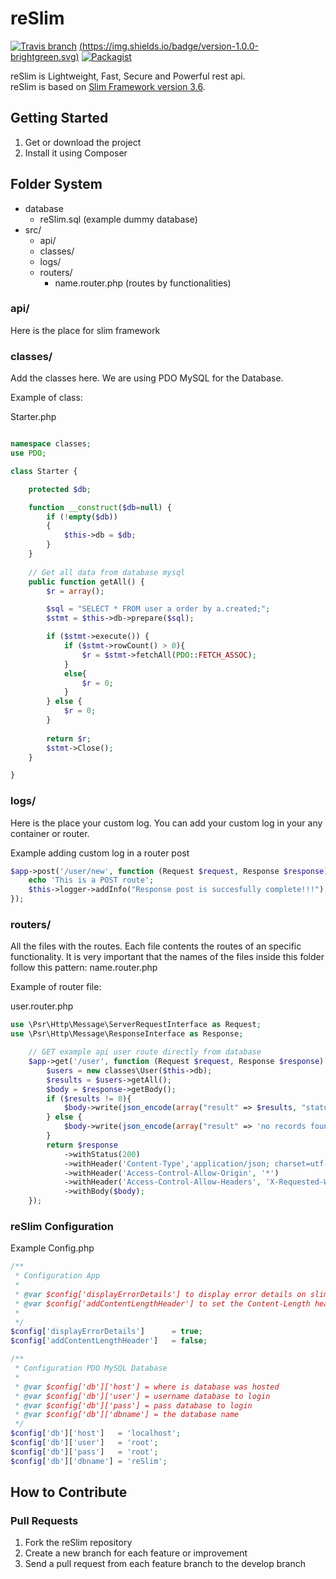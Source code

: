 reSlim
=======
[![Travis branch](https://img.shields.io/travis/rust-lang/rust/master.svg)](https://github.com/aalfiann/reSlim)
[(https://img.shields.io/badge/version-1.0.0-brightgreen.svg)](https://github.com/aalfiann/reSlim)
[![Packagist](https://img.shields.io/packagist/l/doctrine/orm.svg)](https://github.com/aalfiann/reSlim/blob/master/license.md)

reSlim is Lightweight, Fast, Secure and Powerful rest api.<br>
reSlim is based on [Slim Framework version 3.6](http://www.slimframework.com/).<br>


Getting Started
---------------
1. Get or download the project
2. Install it using Composer

Folder System
---------------
* database
    * reSlim.sql (example dummy database)
* src/
    * api/
    * classes/
    * logs/
    * routers/
	    * name.router.php (routes by functionalities)

### api/

Here is the place for slim framework

### classes/

Add the classes here.
We are using PDO MySQL for the Database.

Example of class:

Starter.php

```php

namespace classes;
use PDO;

class Starter {

	protected $db;

	function __construct($db=null) {
		if (!empty($db)) 
        {
            $this->db = $db;
        }
	}
	
	// Get all data from database mysql
	public function getAll() {
		$r = array();		

		$sql = "SELECT * FROM user a order by a.created;";
		$stmt = $this->db->prepare($sql);		

		if ($stmt->execute()) {	
            if ($stmt->rowCount() > 0){
                $r = $stmt->fetchAll(PDO::FETCH_ASSOC);
            }
            else{
                $r = 0;
            }          	   	
		} else {
			$r = 0;
		}		
        
		return $r;
        $stmt->Close();
	}

}
```

### logs/

Here is the place your custom log.
You can add your custom log in your any container or router.

Example adding custom log in a router post
```php
$app->post('/user/new', function (Request $request, Response $response) {
    echo 'This is a POST route';
    $this->logger->addInfo("Response post is succesfully complete!!!");
});
```

### routers/

All the files with the routes. Each file contents the routes of an specific functionality.
It is very important that the names of the files inside this folder follow this pattern: name.router.php

Example of router file:

user.router.php

```php
use \Psr\Http\Message\ServerRequestInterface as Request;
use \Psr\Http\Message\ResponseInterface as Response;

    // GET example api user route directly from database
    $app->get('/user', function (Request $request, Response $response) {
        $users = new classes\User($this->db);
        $results = $users->getAll();
        $body = $response->getBody();
        if ($results != 0){
            $body->write(json_encode(array("result" => $results, "status" => "success", "code" => $response->getStatusCode()), JSON_PRETTY_PRINT));
        } else {
            $body->write(json_encode(array("result" => 'no records found!', "status" => "success", "code" => $response->getStatusCode()), JSON_PRETTY_PRINT));
        }
        return $response
            ->withStatus(200)
            ->withHeader('Content-Type','application/json; charset=utf-8')
            ->withHeader('Access-Control-Allow-Origin', '*')
            ->withHeader('Access-Control-Allow-Headers', 'X-Requested-With, Content-Type, Accept, Origin, Authorization')
            ->withBody($body);
    });
```

### reSlim Configuration

Example Config.php
```php
/** 
 * Configuration App
 *
 * @var $config['displayErrorDetails'] to display error details on slim
 * @var $config['addContentLengthHeader'] to set the Content-Length header which makes Slim behave more predictably
 * 
 */
$config['displayErrorDetails']      = true;
$config['addContentLengthHeader']   = false;

/** 
 * Configuration PDO MySQL Database
 *
 * @var $config['db']['host'] = where is database was hosted
 * @var $config['db']['user'] = username database to login
 * @var $config['db']['pass'] = pass database to login
 * @var $config['db']['dbname'] = the database name
 */
$config['db']['host']   = 'localhost';
$config['db']['user']   = 'root';
$config['db']['pass']   = 'root';
$config['db']['dbname'] = 'reSlim';
```

How to Contribute
-----------------
### Pull Requests

1. Fork the reSlim repository
2. Create a new branch for each feature or improvement
3. Send a pull request from each feature branch to the develop branch